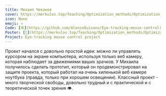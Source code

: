 ```yaml
---
title: Михаил Чеканов
cover: https://merkulov.top/Teaching/Optimization_methods/Optimization_methods_____/Лучшие_проекты_по_оптимизации_2019/Михаил_Чеканов/chekanov.png
icon: None
emoji: ⭐
Code: [🕸](https://github.com/AlonsoQuixano/Eye-tracking-mouse-control)
Poster: [📎](https://merkulov.top/Teaching/Optimization_methods/Optimization_methods_____/Лучшие_проекты_по_оптимизации_2019/Михаил_Чеканов/chekanov.pdf)
Project: Eye-tracking mouse control project
---
```


Проект начался с довольно простой идеи: можно ли управлять курсором на экране компьютера, используя только веб камеру, которая наблюдает за движениями ваших зрачков. У Михаила получилось сделать прототип, который он продемонстрировал на защите проекта, который работал на очень хиленькой веб камере ноутбука (правда, только при хорошем освещении). Классный проект - много творческой свободы, довольно трудный и с практической и с теоретической точек зрения 👁.

